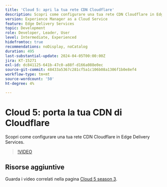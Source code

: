 ```yaml
---
title: 'Cloud 5: apri la tua rete CDN Cloudflare'
description: Scopri come configurare una tua rete CDN Cloudflare in Edge Delivery Services.
version: Experience Manager as a Cloud Service
feature: Edge Delivery Services
topic: Development
role: Developer, Leader, User
level: Intermediate, Experienced
hidefromtoc: true
recommendations: noDisplay, noCatalog
duration: 495
last-substantial-update: 2024-04-05T00:00:00Z
jira: KT-15271
exl-id: dc841125-641b-47c0-a88f-d166a088e0ec
source-git-commit: 48433a5367c281cf5a1c106b08a1306f1b0e8ef4
workflow-type: tm+mt
source-wordcount: '50'
ht-degree: 4%

---
```


# Cloud 5: porta la tua CDN di Cloudflare

Scopri come configurare una tua rete CDN Cloudflare in Edge Delivery Services.

>[!VIDEO](https://video.tv.adobe.com/v/3428100/?quality=12&learn=on)

## Risorse aggiuntive

Guarda i video correlati nella pagina [Cloud 5 season 3](../cloud5-season-3.md).
